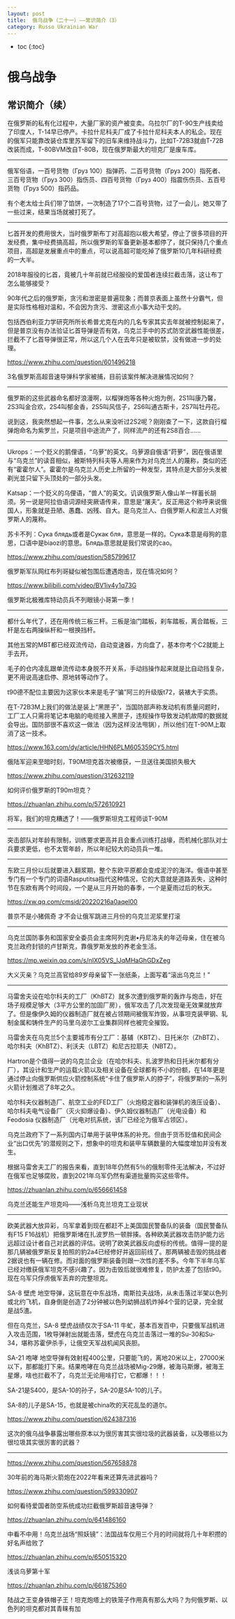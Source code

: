 ```yaml
---
layout: post
title:  俄乌战争（二十一）——常识简介（3）
category: Russo Ukrainian War 
---
```


* toc
{:toc}

# 俄乌战争

## 常识简介（续）

在俄罗斯的私有化过程中，大量厂家的资产被变卖。乌拉尔厂的T-90生产线卖给了印度人，T-14早已停产。卡拉什尼科夫厂成了卡拉什尼科夫本人的私企。现在的俄军只能靠改装仓库里苏军留下的旧车来维持战斗力，比如T-72B3就由T-72B改装而成，T-80BVM改自T-80B，现在俄罗斯最大的坦克厂是废车库。

---

俄军俗语，一百号货物（Груз 100）指弹药、二百号货物（Груз 200）指死者、三百号货物（Груз 300）指伤员、四百号货物（Груз 400）指震伤伤员、五百号货物（Груз 500）指药品。

有个老太给士兵们带了馅饼，一次制造了17个二百号货物，过了一会儿，她又带了一些过来，结果当场就被打死了。

---

匕首开发的费用很大，当时俄罗斯布丁对高超抱以极大希望，停止了很多项目的开发经费，集中经费搞高超，所以俄罗斯的军备更新基本都停了，就只保持几个重点项目，高超是发展重点中的重点，可以说高超可能吃掉了俄罗斯10几年科研经费的一大半。

2018年服役的匕首，竟被几十年前就已经服役的爱国者连续拦截击落，这让布丁怎么能够接受？

90年代之后的俄罗斯，贪污和泄密是普遍现象；而普京表面上虽然十分霸气，但是实际性格相对温和，不会因为贪污、泄密这点小事大动干戈的。

包括西伯利亚力学研究所所长希普尤克在内的几名专家其实去年就被控制起来了，但是普京没有办法验证匕首导弹是否有效，乌克兰手中的苏式防空武器性能很差，拦截不了匕首导弹很正常，所以这几个人在去年只是被软禁，没有做进一步的处理。

https://www.zhihu.com/question/601496218

3名俄罗斯高超音速导弹科学家被捕，目前该案件解决进展情况如何？

---

俄罗斯的这些武器命名都好浪漫啊，以榴弹炮等各种火炮为例，2S1叫康乃馨，2S3叫金合欢，2S4叫郁金香，2S5叫风信子，2S6叫通古斯卡，2S7叫牡丹花。

说到这，我突然想起一件事，怎么从来没听过2S2呢？刚刚查了一下，这款自行榴弹炮命名为紫罗兰，只是项目中途流产了，同样流产的还有2S8百合……

---

Ukrops：一个贬义的鹅俚语，“乌萝”的英文。乌萝源自俄语“莳萝”，因在俄语里与“乌克兰”的读音相似，被斯特列科夫等人用来作为对乌克兰人的蔑称，类似的还有“霍霍尔人”。霍霍尔是乌克兰人历史上所留的一种发型，其特点是大部分头发被剃光並只留下头顶处的一部分头发。

Katsap：一个贬义的乌俚语，“兽人”的英文。讥讽俄罗斯人像山羊一样蓄长胡须。另一说是阿拉伯语词源经突厥语传来，意思是“屠夫”。反正用这个称呼来说俄国人，形象就是丑陋、愚蠢、凶残、自大。是乌克兰人、白俄罗斯人和波兰人对俄罗斯人的蔑称。

苏卡不列：Сука блядь或者是Сукак бля，意思是一样的。Сука本意是母狗的意思，口语中是biaozi的意思。Блядь意思就是我们常说的cao。

https://www.zhihu.com/question/585799617

俄罗斯军队网红布列哥疑似被包围后遭遇炮击，现在情况如何？

https://www.bilibili.com/video/BV1iv4y1q73G

俄罗斯北极雅库特动员兵不列眼镜小哥第一季！

---

都什么年代了，还在用传统三板三杆。三板是油门踏板，刹车踏板，离合踏板，三杆是左右两操纵杆和一根换挡杆。

其他五常的MBT都已经双流传动，自动变速器，方向盘了，基本你考个C2就能上手去开。

毛子的仓内凌乱跟单流传动本身脱不开关系，手动挡操作起来就是比自动挡复杂，更不用说高速启停、原地转等动作了。

t90德不配位主要因为这家伙本来是毛子“骗”阿三的升级版t72，装裱大于实质。

在T-72B3M上我们的做法是装上“黑匣子”，当国防部声称发动机有质量问题时，工厂工人只需将笔记本电脑的电缆接入黑匣子，违规操作导致发动机故障的数据就会导出。国防部很不喜欢这一做法（因为这样没法甩锅），所以他们在T-90M上取消了这一技术。

https://www.163.com/dy/article/HHN6PLM605359CY5.html

俄陆军迎来至暗时刻，T90M坦克首次被缴获，一旦送往美国损失极大

https://www.zhihu.com/question/312632119

如何评价俄罗斯的T90m坦克？

https://zhuanlan.zhihu.com/p/572610921

将军，我们的坦克糟透了！——俄罗斯坦克工程师谈T-90M

---

突击部队对年龄有限制，训练要求更高并且会重点训练打战壕，而机械化部队对士兵要求更低，也不太管年龄，所以年纪较大的动员兵一堆。

---

东欧三月份以后就要进入翻浆期，整个东欧平原都会变成泥泞的海洋。俄语中甚至专门有一个专门的词语Rasputitsa指代这种情况，它的大意就是道路丢失，这种时节在东欧有两个时间段，一个是从三月开始的春季，一个是夏雨过后的秋天。

https://xw.qq.com/cmsid/20220216a0aqel00

普京不是小猪佩奇 才不会让俄军跳进三月份的乌克兰泥浆里打滚

---

乌克兰国防事务和国家安全委员会主席阿列克谢•丹尼洛夫的年迈母亲，住在被乌克兰政府封锁的卢甘斯克，靠俄罗斯发放的养老金生活。

https://mp.weixin.qq.com/s/nIX05VS_lJqMHaGhGDxZeg

大义灭亲？乌克兰高官给89岁母亲留下一张纸条，上面写着“滚出乌克兰！”

---

马雷舍夫设在哈尔科夫的工厂（KhBTZ）就多次遭到俄罗斯的轰炸与炮击，好在场子规模足够大（3平方公里的加固厂房），俄军攻击了几次发现毫无效果就放弃了。但是像伊久姆的仪器制造厂就在被占领期间被俄军炸毁，从事坦克装甲钢、轧制金属和铸件生产的马里乌波尔工业集群同样也被完全摧毁。

马雷舍夫在乌克兰5个主要城市有分工厂：基辅（KBTZ）、日托米尔（ZhBTZ）、哈尔科夫（KhBTZ）、利沃夫（LBTZ）和尼古拉耶夫（NBTZ）。

Hartron是个值得一说的乌克兰企业（在哈尔科夫、扎波罗热和日托米尔都有分厂），其设计和生产的运载火箭以及相关设备在全球都有不小的份额，在14年更是通过停止向俄罗斯供应火箭控制系统“卡住了俄罗斯人的脖子”，将俄罗斯的一系列火箭计划推迟了8年之久。

哈尔科夫仪器制造厂、航空工业的FED工厂（火炮稳定器和装弹机的液压设备）、哈尔科夫电气设备厂（灭火抑爆设备）、伊久姆仪器制造厂（光电设备）和Feodosia 仪器制造厂（光电对抗系统，该厂已经沦为俄军占领区）。

乌克兰政府下了一系列国内订单用于装甲体系的补充。但由于货币贬值和民间企业“出口优先”的潜规则之下，想象中的坦克和装甲车辆数量的大幅度增加并没有发生。

根据马雷舍夫工厂的报告来看，直到18年仍然有5％的俄制零件无法解决，不过好在俄军也足够腐败，直到2021年乌军仍然有渠道批量购买这些零件。

https://zhuanlan.zhihu.com/p/656661458

乌克兰还能生产坦克吗——浅析乌克兰坦克工业现状

---

欧美武器大放异彩，乌军拿着到现在都赶不上美国国民警备队的装备（国民警备队有F15 F16战机）把俄罗斯堵在扎波罗热一顿胖揍。各种欧美武器攻击防护能力远远超过设计者自己对武器的评估。说明了欧美武器反向虚标的传统。值得一提的是那几辆被俄罗斯反复拍照的豹2a4已经修好并返回前线了。那两辆被击毁的挑战者2据说也有一辆在修。而对面的俄罗斯装备则跟一次性的差不多。今年下半年乌军已经对缴获俄军坦克不感兴趣了。因为击毁后就很难修复，防护太差了包括t90。现在乌军只俘虏俄军丢弃的完整坦克。

SA-8 壁虎 地空导弹，这玩意在中东战场，南斯拉夫战场，从未击落过半架以色列或北约飞机，自身倒是创造了2分钟被以色列幼狮战机炸掉4个营的记录，完全就是战5渣。

但在乌克兰，SA-8 壁虎战绩仅次于SA-11 牛虻，基本百发百中，只要俄军战机进入攻击范围，1枚导弹射出就能击落，壁虎在乌克兰击落过一堆的Su-30和Su-34，堪称苏霍伊杀手，让俄空天军战机闻风丧胆。

SA-21 咆哮 地空导弹有效射程400公里，只要能飞的，离地20米以上，27000米以下，那都能打下来。结果咆哮在乌克兰战场被Mig-29爆，被海马斯爆，被海王星爆，啥也拦截不了，乌克兰无论用啥打它，它都爆！！！

SA-21是S400，是SA-10的孙子，SA-20是SA-10的儿子。

SA-8的儿子是SA-15，也就是被china吹的天花乱坠的道尔。

https://www.zhihu.com/question/624387316

这次的俄乌战争暴露出哪些原本以为很厉害其实很垃圾的武器装备，以及哪些以为很垃圾其实很厉害的武器？

---

https://www.zhihu.com/question/567658878

30年前的海马斯火箭炮在2022年看来还算先进武器吗？

https://www.zhihu.com/question/599330907

如何看待爱国者防空系统成功拦截俄罗斯超音速导弹？

https://zhuanlan.zhihu.com/p/641486160

中看不中用！乌克兰战场“照妖镜”：法国战车仅用三个月的时间就将几十年积攒的好名声给败了

https://zhuanlan.zhihu.com/p/650515320

浅谈乌萝第十军

https://zhuanlan.zhihu.com/p/661875360

陆战之王变身铁帽子王！坦克炮塔上的铁笼子作用真有那么大吗？为何俄罗斯、以色列的坦克都对其青睐有加
